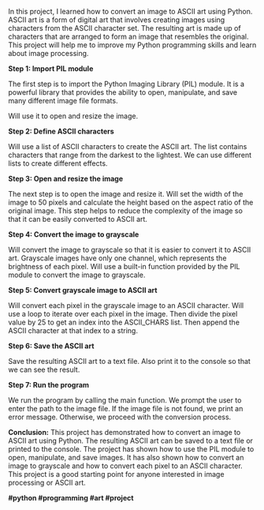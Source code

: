 In this project, I learned how to convert an image to ASCII art using Python. ASCII art is a form of digital art that involves creating images using characters from the ASCII character set. The resulting art is made up of characters that are arranged to form an image that resembles the original. This project will help me to improve my Python programming skills and learn about image processing.

**Step 1: Import PIL module**

The first step is to import the Python Imaging Library (PIL) module. It is a powerful library that provides the ability to open, manipulate, and save many different image file formats.  

Will use it to open and resize the image.

**Step 2: Define ASCII characters**

Will use a list of ASCII characters to create the ASCII art. The list contains characters that range from the darkest to the lightest. We can use different lists to create different effects.

**Step 3: Open and resize the image**

The next step is to open the image and resize it. Will set the width of the image to 50 pixels and calculate the height based on the aspect ratio of the original image. This step helps to reduce the complexity of the image so that it can be easily converted to ASCII art.

**Step 4: Convert the image to grayscale**

Will convert the image to grayscale so that it is easier to convert it to ASCII art. Grayscale images have only one channel, which represents the brightness of each pixel. Will use a built-in function provided by the PIL module to convert the image to grayscale.

**Step 5: Convert grayscale image to ASCII art**

Will convert each pixel in the grayscale image to an ASCII character. Will  use a loop to iterate over each pixel in the image. Then divide the pixel value by 25 to get an index into the ASCII_CHARS list. Then append the ASCII character at that index to a string.

**Step 6: Save the ASCII art**

Save the resulting ASCII art to a text file. Also print it to the console so that we can see the result.

**Step 7: Run the program**

We run the program by calling the main function. We prompt the user to enter the path to the image file. If the image file is not found, we print an error message. Otherwise, we proceed with the conversion process.

**Conclusion:**
This project has demonstrated how to convert an image to ASCII art using Python. The resulting ASCII art can be saved to a text file or printed to the console. The project has shown how to use the PIL module to open, manipulate, and save images. It has also shown how to convert an image to grayscale and how to convert each pixel to an ASCII character. This project is a good starting point for anyone interested in image processing or ASCII art.

**#python #programming #art #project**
